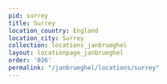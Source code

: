 ```yaml
---
pid: surrey
title: Surrey
location_country: England
location_city: Surrey
collection: locations_janbrueghel
layout: locationpage_janbrueghel
order: '026'
permalink: "/janbrueghel/locations/surrey"
---
```

